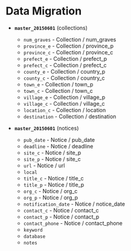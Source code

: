 # Data Migration

- **`master_20150601`** (collections)

	- `num_graves` - Collection / num_graves
	- `province_e` - Collection / province_p
	- `province_c` - Collection / province_c
	- `prefect_e` - Collection / prefect_p
	- `prefect_c` - Collection / prefect_c
	- `county_e` - Collection / country_p
	- `county_c` - Collection / country_c
	- `town_e` - Collection / town_p
	- `town_c` - Collection / town_c
	- `village_e` - Collection / village_p
	- `village_c` - Collection / village_c
	- `location_c` - Collection / location
  - `destination` - Collection / destination

- **`master_20150601`** (notices)

	- `pub_date` - Notice / pub_date
	- `deadline` - Notice / deadline
	- `site_c` - Notice / site_p
	- `site_p` - Notice / site_c
	- `url` - Notice / url
	- `local`
	- `title_c` - Notice / title_c
	- `title_p` - Notice / title_p
	- `org_c` - Notice / org_c
	- `org_p` - Notice / org_p
	- `notification_date` - Notice / notice_date
	- `contact_c` - Notice / contact_c
	- `contact_p` - Notice / contact_p
	- `contact_phone` - Notice / contact_phone
	- `keyword`
	- `database`
	- `notes`
